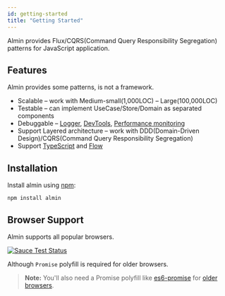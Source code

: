 ```yaml
---
id: getting-started
title: "Getting Started"
---
```


Almin provides Flux/CQRS(Command Query Responsibility Segregation) patterns for JavaScript application.

## Features

Almin provides some patterns, is not a framework.

- Scalable – work with Medium-small(1,000LOC) – Large(100,000LOC)
- Testable – can implement UseCase/Store/Domain as separated components
- Debuggable – [Logger](GuideLogging.md), [DevTools](https://github.com/almin/almin-devtools), [Performance monitoring](GuidePerformancProfile.md)
- Support Layered architecture – work with DDD(Domain-Driven Design)/CQRS(Command Query Responsibility Segregation)
- Support [TypeScript](https://www.typescriptlang.org/ "TypeScript") and [Flow](https://flow.org/ "FlowType")

## Installation

Install almin using [npm](https://www.npmjs.com/):

    npm install almin

## Browser Support

Almin supports all popular browsers.

[![Sauce Test Status](https://saucelabs.com/browser-matrix/almin.svg)](https://saucelabs.com/u/almin)

Although `Promise` polyfill is required for older browsers.

> **Note:**
> You'll also need a Promise polyfill like [es6-promise](https://github.com/stefanpenner/es6-promise "es6-promise") for [older browsers](https://caniuse.com/#feat=promises).
